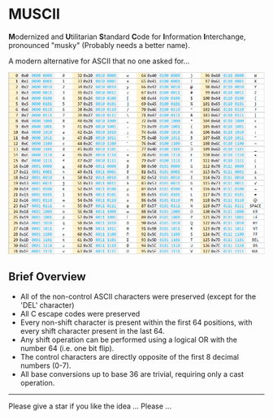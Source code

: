 # MUSCII
**M**odernized and **U**tilitarian **S**tandard **C**ode for **I**nformation **I**nterchange, pronounced "musky" (Probably needs a better name).

A modern alternative for ASCII that no one asked for...

![MUSCII](images/MUSCII.png)

## Brief Overview
 * All of the non-control ASCII characters were preserved (except for the 'DEL' character)
 * All C escape codes were preserved
 * Every non-shift character is present within the first 64 positions, with every shift character present in the last 64.
 * Any shift operation can be performed using a logical OR with the number 64 (i.e. one bit flip).
 * The control characters are directly opposite of the first 8 decimal numbers (0-7).
 * All base conversions up to base 36 are trivial, requiring only a cast operation.

---
Please give a star if you like the idea ... Please ...
